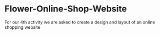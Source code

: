 # Flower-Online-Shop-Website
For our 4th activity we are asked to create a design and layout of an online shopping website 
